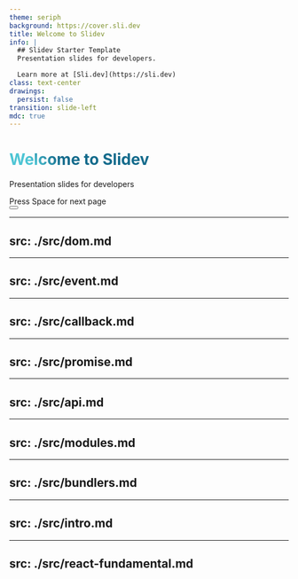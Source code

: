 ```yaml
---
theme: seriph
background: https://cover.sli.dev
title: Welcome to Slidev
info: |
  ## Slidev Starter Template  
  Presentation slides for developers.

  Learn more at [Sli.dev](https://sli.dev)
class: text-center
drawings:
  persist: false
transition: slide-left
mdc: true
---
```


# Welcome to Slidev

Presentation slides for developers

<div @click="$slidev.nav.next" class="mt-12 py-1" hover:bg="white op-10">
  Press Space for next page <carbon:arrow-right />
</div>

<div class="abs-br m-6 text-xl">
  <button @click="$slidev.nav.openInEditor()" title="Open in Editor" class="slidev-icon-btn">
    <carbon:edit />
  </button>
  <a href="https://github.com/slidevjs/slidev" target="_blank" class="slidev-icon-btn">
    <carbon:logo-github />
  </a>
</div>

---
src: ./src/dom.md 
---

---
src: ./src/event.md 
---

---
src: ./src/callback.md 
---

---
src: ./src/promise.md 
---

---
src: ./src/api.md 
---

---
src: ./src/modules.md 
---

---
src: ./src/bundlers.md
---

---
src: ./src/intro.md
---

---
src: ./src/react-fundamental.md
---

<style>
h1 {
  background-color: #2B90B6;
  background-image: linear-gradient(45deg, #4EC5D4 10%, #146b8c 20%);
  background-size: 100%;
  -webkit-background-clip: text;
  -moz-background-clip: text;
  -webkit-text-fill-color: transparent;
  -moz-text-fill-color: transparent;
}
</style>


